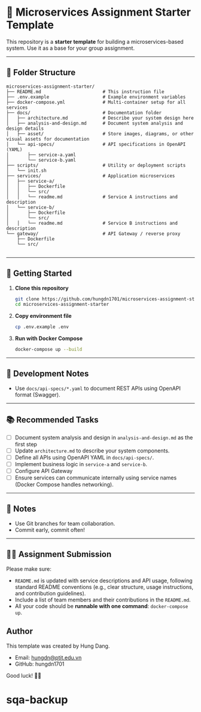 # 🧩 Microservices Assignment Starter Template

This repository is a **starter template** for building a microservices-based system. Use it as a base for your group assignment.

---

## 📁 Folder Structure

```
microservices-assignment-starter/
├── README.md                       # This instruction file
├── .env.example                    # Example environment variables
├── docker-compose.yml              # Multi-container setup for all services
├── docs/                           # Documentation folder
│   ├── architecture.md             # Describe your system design here
│   ├── analysis-and-design.md      # Document system analysis and design details
│   ├── asset/                      # Store images, diagrams, or other visual assets for documentation
│   └── api-specs/                  # API specifications in OpenAPI (YAML)
│       ├── service-a.yaml
│       └── service-b.yaml
├── scripts/                        # Utility or deployment scripts
│   └── init.sh
├── services/                       # Application microservices
│   ├── service-a/
│   │   ├── Dockerfile
│   │   └── src/
│   │   └── readme.md               # Service A instructions and description
│   └── service-b/
│       ├── Dockerfile
│       └── src/
│   │   └── readme.md               # Service B instructions and description
└── gateway/                        # API Gateway / reverse proxy
    ├── Dockerfile
    └── src/


```

---

## 🚀 Getting Started

1. **Clone this repository**

   ```bash
   git clone https://github.com/hungdn1701/microservices-assignment-starter.git
   cd microservices-assignment-starter
   ```

2. **Copy environment file**

   ```bash
   cp .env.example .env
   ```

3. **Run with Docker Compose**

   ```bash
   docker-compose up --build
   ```
---

## 🧪 Development Notes

- Use `docs/api-specs/*.yaml` to document REST APIs using OpenAPI format (Swagger).

---

## 📚 Recommended Tasks
- [ ] Document system analysis and design in `analysis-and-design.md` as the first step
- [ ] Update `architecture.md` to describe your system components.
- [ ] Define all APIs using OpenAPI YAML in `docs/api-specs/`.
- [ ] Implement business logic in `service-a` and `service-b`.
- [ ] Configure API Gateway
- [ ] Ensure services can communicate internally using service names (Docker Compose handles networking).

---

## 📌 Notes

- Use Git branches for team collaboration.
- Commit early, commit often!

---

## 👩‍🏫 Assignment Submission

Please make sure:
- `README.md` is updated with service descriptions and API usage, following standard README conventions (e.g., clear structure, usage instructions, and contribution guidelines).
- Include a list of team members and their contributions in the `README.md`.
- All your code should be **runnable with one command**: `docker-compose up`.



## Author

This template was created by Hung Dang.
- Email: hungdn@ptit.edu.vn
- GitHub: hungdn1701


Good luck! 💪🚀

# sqa-backup
